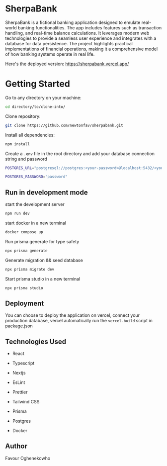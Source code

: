 # SherpaBank

SherpaBank is a fictional banking application designed to emulate real-world banking functionalities. The app includes features such as transaction handling, and real-time balance calculations. It leverages modern web technologies to provide a seamless user experience and integrates with a database for data persistence. The project highlights practical implementations of financial operations, making it a comprehensive model of how banking systems operate in real life.

Here's the deployed version: https://sherpabank.vercel.app/

# Getting Started

Go to any directory on your machine:

```bash
cd directory/to/clone-into/
```

Clone repository:

```bash
git clone https://github.com/newtonfav/sherpabank.git
```

Install all dependencies:

```bash
npm install
```

Create a `.env` file in the root directory and add your database connection string and password

```bash
POSTGRES_URL="postgresql://postgres:<your-password>@localhost:5432/<your-database>"

POSTGRES_PASSWORD="password"
```

## Run in development mode

start the development server

```bash
npm run dev
```

start docker in a new terminal

```bash
docker compose up
```

Run prisma generate for type safety

```bash
npx prisma generate
```

Generate migration && seed database

```bash
npx prisma migrate dev
```

Start prisma studio in a new terminal

```bash
npx prisma studio
```

## Deployment

You can choose to deploy the application on vercel, connect your production database, vercel automatically run the `vercel-build` script in package.json

## Technologies Used

- React
- Typescript

- Nextjs
- EsLint
- Prettier
- Tailwind CSS
- Prisma
- Postgres
- Docker

## Author

Favour Oghenekowho
